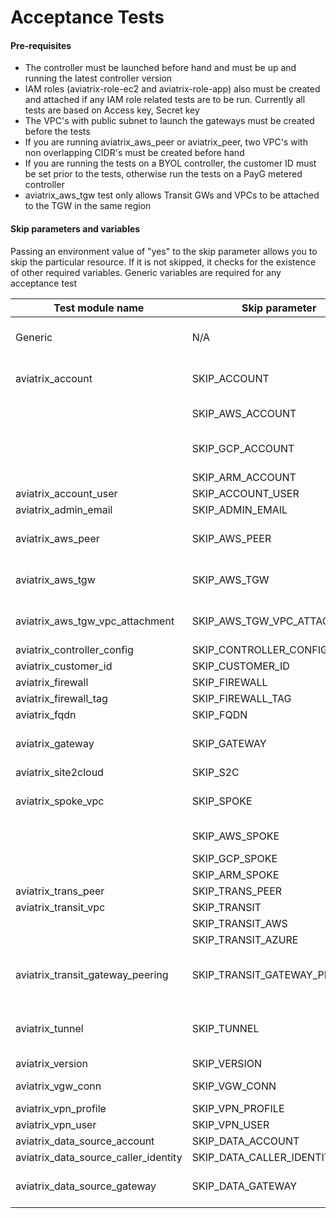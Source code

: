 # Acceptance Tests

#### Pre-requisites

- The controller must be launched before hand and must be up and running the latest controller version
- IAM roles (aviatrix-role-ec2 and aviatrix-role-app) also must be created and attached if any IAM role related tests are to be run. Currently all tests are based on Access key, Secret key
- The VPC's with public subnet to launch the gateways must be created before the tests
- If you are running aviatrix_aws_peer or aviatrix_peer, two VPC's with non overlapping CIDR's must be created before hand
- If you are running the tests on a BYOL controller, the customer ID must be set prior to the tests, otherwise run the tests on a PayG metered controller
- aviatrix_aws_tgw test only allows Transit GWs and VPCs to be attached to the TGW in the same region 

#### Skip parameters and variables

Passing an environment value of "yes" to the skip parameter allows you to skip the particular resource. If it is not skipped, it checks for the existence of other required variables. Generic variables are required for any acceptance test

| Test module name                     | Skip parameter               | Required variables                                                  |
| ------------------------------------ | ---------------------------- | ------------------------------------------------------------------- |
| Generic                              | N/A                          | AVIATRIX_USERNAME, AVIATRIX_PASSWORD, AVIATRIX_CONTROLLER_IP        |
| aviatrix_account                     | SKIP_ACCOUNT                 | AWS_ACCOUNT_NUMBER, AWS_ACCESS_KEY, AWS_SECRET_KEY                  |
|		                               | SKIP_AWS_ACCOUNT	          | GCP_ID, GCP_CREDENTIALS_FILEPATH,                                   |
|                     		           | SKIP_GCP_ACCOUNT	          | ARM_SUBSCRIPTION_ID, ARM_DIRECTORY_ID, ARM_APPLICATION_ID,	        |
|		                               | SKIP_ARM_ACCOUNT	          | ARM_APPLICATION_KEY						                            |	
| aviatrix_account_user                | SKIP_ACCOUNT_USER            |                                                                     |
| aviatrix_admin_email                 | SKIP_ADMIN_EMAIL             |                                                                     |
| aviatrix_aws_peer                    | SKIP_AWS_PEER                | aviatrix_account + AWS_VPC_ID, AWS_VPC_ID2, AWS_REGION, AWS_REGION2 |
| aviatrix_aws_tgw                     | SKIP_AWS_TGW                 | aviatrix_account + AWS_VPC_ID, AWS_REGION, AWS_VPC_TGW_ID           |
| aviatrix_aws_tgw_vpc_attachment      | SKIP_AWS_TGW_VPC_ATTACHMENT  | aviatrix_account + AWS_VPC_ID, AWS_REGION, AWS_VPC_TGW_ID           |
| aviatrix_controller_config           | SKIP_CONTROLLER_CONFIG       | aviatrix_account                                                    |
| aviatrix_customer_id                 | SKIP_CUSTOMER_ID             | CUSTOMER_ID                                                         |
| aviatrix_firewall                    | SKIP_FIREWALL                | aviatrix_gateway                                                    |
| aviatrix_firewall_tag                | SKIP_FIREWALL_TAG            |                                                                     |
| aviatrix_fqdn                        | SKIP_FQDN                    | aviatrix_gateway                                                    |
| aviatrix_gateway                     | SKIP_GATEWAY                 | aviatrix_account + AWS_VPC_ID, AWS_REGION, AWS_VPC_NET              |
| aviatrix_site2cloud                  | SKIP_S2C                     | aviatrix_gateway                                                    |
| aviatrix_spoke_vpc                   | SKIP_SPOKE                   | aviatrix_gateway + GCP_VPC_ID, GCP_ZONE, GCP_SUBNET,		        |
|				                       | SKIP_AWS_SPOKE		          |                   ARM_VNET_ID, ARM_REGION, ARM_SUBNET		        |
|				                       | SKIP_GCP_SPOKE		          |									                                    |
|				                       | SKIP_ARM_SPOKE		          |									                                    |
| aviatrix_trans_peer                  | SKIP_TRANS_PEER              | aviatrix_tunnel                                                     |
| aviatrix_transit_vpc                 | SKIP_TRANSIT                 | aviatrix_gateway                                                    |
|                                      | SKIP_TRANSIT_AWS             | aviatrix_gateway in AWS                                             |
|                                      | SKIP_TRANSIT_AZURE           | aviatrix_gateway in AZURE                                           |
| aviatrix_transit_gateway_peering     | SKIP_TRANSIT_GATEWAY_PEERING | aviatrix_gateway + AWS_VPC_ID2, AWS_REGION2, AWS_VPC_NET2           |
| aviatrix_tunnel                      | SKIP_TUNNEL                  | aviatrix_gateway + AWS_VPC_ID2, AWS_REGION2, AWS_VPC_NET2           |
| aviatrix_version                     | SKIP_VERSION                 |                                                                     |
| aviatrix_vgw_conn                    | SKIP_VGW_CONN                | aviatrix_gateway + AWS_BGP_VGW_ID                                   |
| aviatrix_vpn_profile                 | SKIP_VPN_PROFILE             | aviatrix_vpn_user                                                   |
| aviatrix_vpn_user                    | SKIP_VPN_USER                | aviatrix_gateway                                                    |
| aviatrix_data_source_account         | SKIP_DATA_ACCOUNT            | aviatrix_account                                                    |
| aviatrix_data_source_caller_identity | SKIP_DATA_CALLER_IDENTITY    |                                                                     |
| aviatrix_data_source_gateway         | SKIP_DATA_GATEWAY            | aviatrix_account + AWS_VPC_ID, AWS_REGION, AWS_VPC_NET              |

